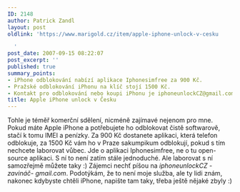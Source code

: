 ```yaml
---
ID: 2148
author: Patrick Zandl
layout: post
oldlink: 'https://www.marigold.cz/item/apple-iphone-unlock-v-cesku

  '
post_date: 2007-09-15 08:22:07
post_excerpt: ''
published: true
summary_points:
- iPhone odblokování nabízí aplikace Iphonesimfree za 900 Kč.
- Pražské odblokování iPhonu na klíč stojí 1500 Kč.
- Kontakt pro odblokování nebo koupi iPhonu je iphoneunlockCZ@gmail.com.
title: Apple iPhone unlock v Česku
---
```


Tohle je téměř komerční sdělení, nicméně zajímavé nejenom pro mne. Pokud máte Apple iPhone a potřebujete ho odblokovat čistě softwarově, stačí k tomu IMEI a penízky. Za 900 Kč dostanete aplikaci, která telefon odblokuje, za 1500 Kč vám ho v Praze sakumpikum odblokují, pokud s tím nechcete laborovat vůbec. Jde o aplikaci Iphonesimfree, ne o tu open-source aplikaci. S ní to není zatím stále jednoduché. Ale laborovat s ní samozřejmě můžete taky :) Zájemci nechť píšou na <i>iphoneunlockCZ -zavináč- gmail.com</i>. Podotýkám, že to není moje služba, ale ty lidi znám, nakonec kdybyste chtěli iPhone, napište tam taky, třeba ještě nějaké zbyly :)